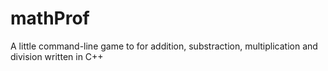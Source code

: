 # mathProf
A little command-line game to for addition, substraction, multiplication and division written in C++
